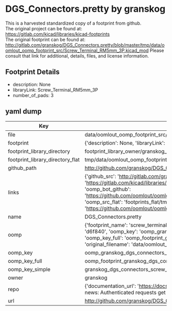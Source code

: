 # DGS_Connectors.pretty by granskog  
This is a harvested standardized copy of a footprint from github.  
The original project can be found at:  
https://gitlab.com/kicad/libraries/kicad-footprints  
The original footprint can be found at:
http://gitlab.com/granskog/DGS_Connectors.pretty/blob/master/tmp/data/oomlout_oomp_footprint_src/Screw_Terminal_RM5mm_3P.kicad_mod
Please consult that link for additional, details, files, and license information.  
## Footprint Details
* description: None  
* libraryLink: Screw_Terminal_RM5mm_3P  
* number_of_pads: 3  
## yaml dump  
| Key | Value |  
| --- | --- |  
| file | data/oomlout_oomp_footprint_src/DGS_Connectors.pretty/Screw_Terminal_RM5mm_3P.kicad_mod |  
| footprint | {'description': None, 'libraryLink': 'Screw_Terminal_RM5mm_3P', 'number_of_pads': 3} |  
| footprint_library_directory | footprint_library_owner/granskog_DGS_Connectors.pretty |  
| footprint_library_directory_flat | tmp/data/oomlout_oomp_footprint_src/footprints_flat/granskog_dgs_connectors_screw_terminal_rm5mm_3p/working |  
| github_path | http://github.com/granskog/DGS_Connectors.pretty/blob/master/tmp/data/oomlout_oomp_footprint_src/Screw_Terminal_RM5mm_3P.kicad_mod |  
| links | {'github_src': 'http://gitlab.com/granskog/DGS_Connectors.pretty/blob/master/tmp/data/oomlout_oomp_footprint_src/Screw_Terminal_RM5mm_3P.kicad_mod', 'github_src_repo': 'https://gitlab.com/kicad/libraries/kicad-footprints', 'oomp_bot': 'tmp/data/oomlout_oomp_footprint_src/footprints/granskog_dgs_connectors_screw_terminal_rm5mm_3p/working', 'oomp_bot_github': 'https://github.com/oomlout/oomlout_oomp_footprint_bot/tree/main/tmp/data/oomlout_oomp_footprint_src/footprints/granskog_dgs_connectors_screw_terminal_rm5mm_3p/working', 'oomp_src_flat': 'footprints_flat/tmp/data/oomlout_oomp_footprint_src/footprints_flat/granskog_dgs_connectors_screw_terminal_rm5mm_3p/working', 'oomp_src_flat_github': 'https://github.com/oomlout/oomlout_oomp_footprint_src/tree/main/tmp/data/oomlout_oomp_footprint_src/footprints_flat/granskog_dgs_connectors_screw_terminal_rm5mm_3p/working'} |  
| name | DGS_Connectors.pretty |  
| oomp | {'footprint_name': 'screw_terminal_rm5mm_3p', 'library_name': 'dgs_connectors', 'md5': 'd6f840e4e0abda64dd913ab8afe94920', 'md5_10': 'd6f840e4e0', 'md5_5': 'd6f84', 'md5_6': 'd6f840', 'oomp_key': 'oomp_granskog_dgs_connectors_screw_terminal_rm5mm_3p', 'oomp_key_extra': 'oomp_footprint_granskog_dgs_connectors_screw_terminal_rm5mm_3p', 'oomp_key_full': 'oomp_footprint_granskog_dgs_connectors_screw_terminal_rm5mm_3p_d6f840', 'oomp_key_simple': 'granskog_dgs_connectors_screw_terminal_rm5mm_3p', 'original_filename': 'data/oomlout_oomp_footprint_src/DGS_Connectors.pretty/Screw_Terminal_RM5mm_3P.kicad_mod', 'owner_name': 'granskog'} |  
| oomp_key | oomp_granskog_dgs_connectors_screw_terminal_rm5mm_3p |  
| oomp_key_full | oomp_footprint_granskog_dgs_connectors_screw_terminal_rm5mm_3p |  
| oomp_key_simple | granskog_dgs_connectors_screw_terminal_rm5mm_3p |  
| owner | granskog |  
| repo | {'documentation_url': 'https://docs.github.com/rest/overview/resources-in-the-rest-api#rate-limiting', 'message': "API rate limit exceeded for 84.66.142.224. (But here's the good news: Authenticated requests get a higher rate limit. Check out the documentation for more details.)"} |  
| url | http://github.com/granskog/DGS_Connectors.pretty |  

